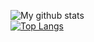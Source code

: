 ![My github stats](https://github-readme-stats-nagayz.vercel.app/api?username=NagaYZ&show_icons=true&theme=tokyonight)<br/>
[![Top Langs](https://github-readme-stats-nagayz.vercel.app/api/top-langs/?username=NagaYZ&hide=shell,makefile&layout=compact&theme=tokyonight&langs_count=10)](https://github.com/NagaYZ/github-readme-stats)

